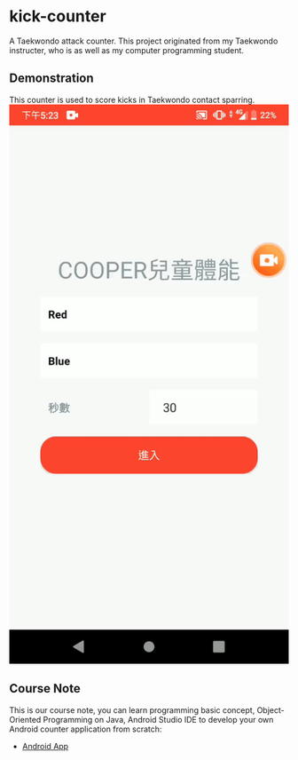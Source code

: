 # kick-counter
A Taekwondo attack counter.
This project originated from my Taekwondo instructer, who is as well as my computer programming student.

## Demonstration
This counter is used to score kicks in Taekwondo contact sparring.
![Demo](https://github.com/derailment/kick-counter/blob/master/doc/kick-counter.gif)

## Course Note
This is our course note, you can learn programming basic concept, Object-Oriented Programming on Java, Android Studio IDE to develop your own Android counter application from scratch: 
- [Android App](https://hackmd.io/@derailment/android)
